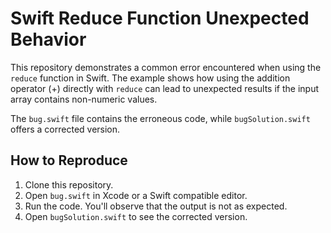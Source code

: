 # Swift Reduce Function Unexpected Behavior

This repository demonstrates a common error encountered when using the `reduce` function in Swift. The example shows how using the addition operator (+) directly with `reduce` can lead to unexpected results if the input array contains non-numeric values.

The `bug.swift` file contains the erroneous code, while `bugSolution.swift` offers a corrected version.

## How to Reproduce

1. Clone this repository.
2. Open `bug.swift` in Xcode or a Swift compatible editor.
3. Run the code. You'll observe that the output is not as expected.
4. Open `bugSolution.swift` to see the corrected version.